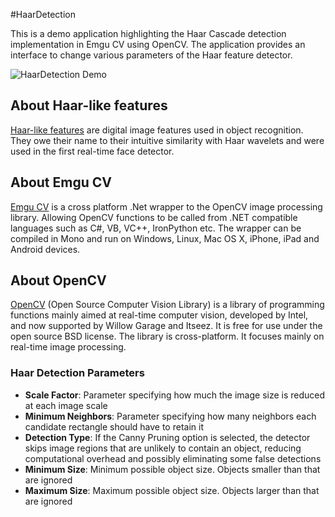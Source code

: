 #HaarDetection

This is a demo application highlighting the Haar Cascade detection implementation in Emgu CV using OpenCV. The application provides an interface to change various parameters of the Haar feature detector.

![HaarDetection Demo](http://oi48.tinypic.com/11lhpmx.jpg)

## About Haar-like features
[Haar-like features](http://en.wikipedia.org/wiki/Haar-like_features) are digital image features used in object recognition. They owe their name to their intuitive similarity with Haar wavelets and were used in the first real-time face detector.

## About __Emgu CV__
[Emgu CV](http://www.emgu.com/wiki/index.php/Main_Page) is a cross platform .Net wrapper to the OpenCV image processing library. Allowing OpenCV functions to be called from .NET compatible languages such as C#, VB, VC++, IronPython etc. The wrapper can be compiled in Mono and run on Windows, Linux, Mac OS X, iPhone, iPad and Android devices.

## About __OpenCV__
[OpenCV](http://opencv.org/) (Open Source Computer Vision Library) is a library of programming functions mainly aimed at real-time computer vision, developed by Intel, and now supported by Willow Garage and Itseez. It is free for use under the open source BSD license. The library is cross-platform. It focuses mainly on real-time image processing.

### Haar Detection Parameters

- **Scale Factor**: Parameter specifying how much the image size is reduced at each image scale
- **Minimum Neighbors**: Parameter specifying how many neighbors each candidate rectangle should have to retain it
- **Detection Type**: If the Canny Pruning option is selected, the detector skips image regions that are unlikely to contain an object, reducing computational overhead and possibly eliminating some false detections
- **Minimum Size**: Minimum possible object size. Objects smaller than that are ignored
- **Maximum Size**: Maximum possible object size. Objects larger than that are ignored
